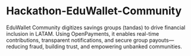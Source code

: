 # Hackathon-EduWallet-Community
EduWallet Community digitizes savings groups (tandas) to drive financial inclusion in LATAM. Using OpenPayments, it enables real-time contributions, transparent notifications, and secure group payouts—reducing fraud, building trust, and empowering unbanked communities.
